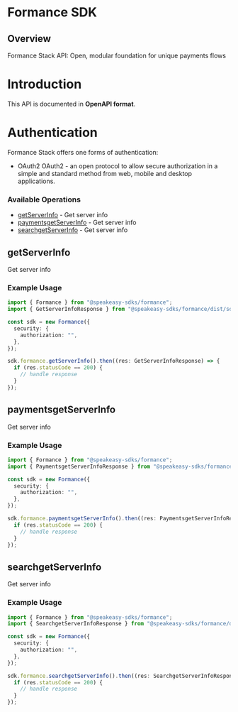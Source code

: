 # Formance SDK

## Overview

Formance Stack API: Open, modular foundation for unique payments flows

# Introduction
This API is documented in **OpenAPI format**.

# Authentication
Formance Stack offers one forms of authentication:
  - OAuth2
OAuth2 - an open protocol to allow secure authorization in a simple
and standard method from web, mobile and desktop applications.
<SecurityDefinitions />


### Available Operations

* [getServerInfo](#getserverinfo) - Get server info
* [paymentsgetServerInfo](#paymentsgetserverinfo) - Get server info
* [searchgetServerInfo](#searchgetserverinfo) - Get server info

## getServerInfo

Get server info

### Example Usage

```typescript
import { Formance } from "@speakeasy-sdks/formance";
import { GetServerInfoResponse } from "@speakeasy-sdks/formance/dist/sdk/models/operations";

const sdk = new Formance({
  security: {
    authorization: "",
  },
});

sdk.formance.getServerInfo().then((res: GetServerInfoResponse) => {
  if (res.statusCode == 200) {
    // handle response
  }
});
```

## paymentsgetServerInfo

Get server info

### Example Usage

```typescript
import { Formance } from "@speakeasy-sdks/formance";
import { PaymentsgetServerInfoResponse } from "@speakeasy-sdks/formance/dist/sdk/models/operations";

const sdk = new Formance({
  security: {
    authorization: "",
  },
});

sdk.formance.paymentsgetServerInfo().then((res: PaymentsgetServerInfoResponse) => {
  if (res.statusCode == 200) {
    // handle response
  }
});
```

## searchgetServerInfo

Get server info

### Example Usage

```typescript
import { Formance } from "@speakeasy-sdks/formance";
import { SearchgetServerInfoResponse } from "@speakeasy-sdks/formance/dist/sdk/models/operations";

const sdk = new Formance({
  security: {
    authorization: "",
  },
});

sdk.formance.searchgetServerInfo().then((res: SearchgetServerInfoResponse) => {
  if (res.statusCode == 200) {
    // handle response
  }
});
```
